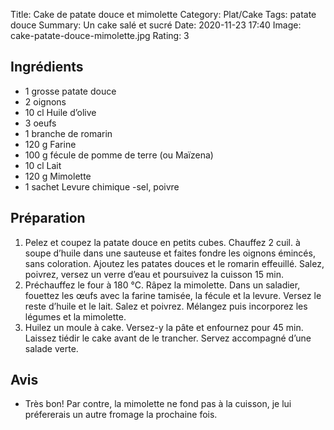 Title: Cake de patate douce et mimolette
Category: Plat/Cake
Tags: patate douce
Summary: Un cake salé et sucré
Date:  2020-11-23 17:40
Image: cake-patate-douce-mimolette.jpg
Rating: 3

## Ingrédients

- 1 grosse patate douce
- 2 oignons
- 10 cl Huile d’olive
- 3 oeufs
- 1 branche de romarin
- 120 g Farine
- 100 g fécule de pomme de terre (ou Maïzena)
- 10 cl Lait
- 120 g Mimolette
- 1 sachet Levure chimique
 -sel, poivre


## Préparation
1. Pelez et coupez la patate douce en petits cubes. Chauffez 2 cuil. à soupe d’huile dans une sauteuse et faites fondre les oignons émincés, sans coloration. Ajoutez les patates douces et le romarin effeuillé. Salez, poivrez, versez un verre d’eau et poursuivez la cuisson 15 min.
2. Préchauffez le four à 180 °C. Râpez la mimolette. Dans un saladier, fouettez les œufs avec la farine tamisée, la fécule et la levure. Versez le reste d’huile et le lait. Salez et poivrez. Mélangez puis incorporez les légumes et la mimolette.
3. Huilez un moule à cake. Versez-y la pâte et enfournez pour 45 min. Laissez tiédir le cake avant de le trancher. Servez accompagné d’une salade verte.

## Avis
- Très bon! Par contre, la mimolette ne fond pas à la cuisson, je lui préfererais un autre fromage la prochaine fois.